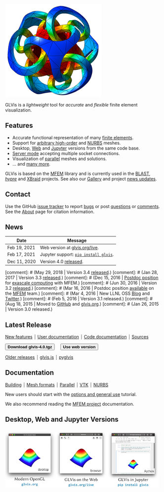 <div class="col-md-6" markdown="1">

[![GLVis logo](img/logo-300.png)](gallery.md)

GLVis is a _lightweight_ tool for _accurate_ and _flexible_ finite element visualization.


## Features

 * Accurate functional representation of many [finite elements](https://mfem.org/features/#higher-order-finite-element-spaces).
 * Support for [arbitrary high-order](mesh-formats.md#curvilinear-and-more-general-meshes) and [NURBS](nurbs.md) meshes.
 * Desktop, [Web](https://glvis.org/live) and [Jupyter](https://github.com/GLVis/pyglvis) versions from the same code base.
 * [Server mode](options-and-use.md#server-mode) accepting multiple socket connections.
 * Visualization of [parallel](parallel-visualization.md) meshes and solutions.
 * ... and [many more](features.md).

GLVis is based on the [MFEM](https://mfem.org) library and is currently used in the [BLAST](http://www.llnl.gov/casc/blast), _[hypre](http://www.llnl.gov/casc/hypre)_ and [XBraid](http://www.llnl.gov/casc/xbraid) projects. See also our [Gallery](gallery.md) and
project [news updates](news.md).

## Contact

Use the GitHub [issue tracker](https://github.com/glvis/glvis/issues)
to report [bugs](https://github.com/glvis/glvis/issues/new?labels=bug)
or post [questions](https://github.com/glvis/glvis/issues/new?labels=question)
or [comments](https://github.com/glvis/glvis/issues/new?labels=comment).
See&nbsp;the [About](about.md) page for citation information.

</div><div class="col-md-6 news-table" markdown="1">


## News

Date         | Message
------------ | -----------------------------------------------------------------
Feb 19, 2021 | Web version at [glvis.org/live](https://glvis.org/live).
Feb 17, 2021 | Jupyter support: [`pip install glvis`](https://github.com/GLVis/pyglvis).
Dec 11, 2020 | Version 4.0 [released](https://github.com/glvis/glvis/blob/v4.0/CHANGELOG).

[comment]: # (May 29, 2018 | Version 3.4 [released](https://github.com/glvis/glvis/blob/v3.4/CHANGELOG).)
[comment]: # (Jan 28, 2017 | Version 3.3 [released](https://github.com/glvis/glvis/blob/v3.3/CHANGELOG).)
[comment]: # (Dec 15, 2016 | [Postdoc position](http://careers-ext.llnl.gov/jobs/6264056-post-dr-research-staff-1) for [exascale computing](https://exascaleproject.org/2016/11/11/ecp_co-design_centers) with MFEM.)
[comment]: # (Jun 30, 2016 | Version 3.2 [released](https://github.com/glvis/glvis/blob/v3.2/CHANGELOG).)
[comment]: # (Mar 16, 2016 | Postdoc position [available](http://careers-ext.llnl.gov/jobs/5242192-postdoctoral-research-staff-member) on the [MFEM](http://mfem.org) team.)
[comment]: # (Mar 4, 2016  | New LLNL OSS [Blog](http://software.llnl.gov/news) and [Twitter](https://twitter.com/LLNL_OpenSource).)
[comment]: # (Feb 5, 2016  | Version 3.1 released.)
[comment]: # (Aug 18, 2015 | Moved to [GitHub](https://github.com/glvis/glvis) and [glvis.org](http://glvis.org).)
[comment]: # (Jan 26, 2015 | Version 3.0 released.)

## Latest Release

[New features](https://github.com/glvis/glvis/blob/v4.0/CHANGELOG)
┊ [User documentation](https://github.com/glvis/glvis/blob/v4.0/README)
┊ [Code documentation](http://glvis.github.io/doxygen/html/index.html)
┊ [Sources](https://github.com/glvis/glvis)

[<button type="button" class="btn btn-success">
**Download glvis-4.0.tgz**
</button>](https://bit.ly/glvis-4-0)
&nbsp;&nbsp;&nbsp;
[<button type="button" class="btn">
**Use web version**
</button>](https://glvis.org/live)

[Older releases](download.md) ┊ [glvis.js](https://github.com/glvis/glvis-js) ┊ [pyglvis](https://github.com/glvis/pyglvis)

## Documentation

[Building](building.md)
┊ [Mesh formats](mesh-formats.md)
┊ [Parallel](parallel-visualization.md)
┊ [VTK](curvilinear-vtk-meshes.md)
┊ [NURBS](nurbs.md)

New users should start with the [options and general use](options-and-use.md) tutorial.

We also recommend reading the [MFEM project](http://mfem.org) documentation.

## Desktop, Web and Jupyter Versions
<img src="img/glvis-versions.png" usemap="#versionsmap" style="max-height:180px;margin-left:0px;margin-top:10px">
<map name="versionsmap">
  <area shape="rect" coords="11,5,148,132" alt="glvis.org" href="https://glvis.org/download/">
  <area shape="rect" coords="177,4,317,134" alt="glvis.org/live" href="https://glvis.org/live">
  <area shape="rect" coords="345,4,485,136" alt="pip install glvis" href="https://mybinder.org/v2/gh/GLVis/pyglvis/HEAD?filepath=examples">
</map>

</div>

<div class="col-md-12"></div>
